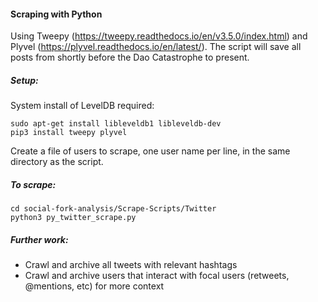#### Scraping with Python

Using Tweepy (https://tweepy.readthedocs.io/en/v3.5.0/index.html) and Plyvel (https://plyvel.readthedocs.io/en/latest/).
The script will save all posts from shortly before the Dao Catastrophe to present. 

##### Setup:
System install of LevelDB required:

    sudo apt-get install libleveldb1 libleveldb-dev
    pip3 install tweepy plyvel

Create a file of users to scrape, one user name per line, in the same directory as the script.

##### To scrape:

    cd social-fork-analysis/Scrape-Scripts/Twitter
    python3 py_twitter_scrape.py

##### Further work:
- Crawl and archive all tweets with relevant hashtags
- Crawl and archive users that interact with focal users (retweets, @mentions, etc) for more context
